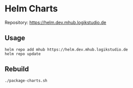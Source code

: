# Helm Charts

Repository: <https://helm.dev.mhub.logikstudio.de>

## Usage

```shell
helm repo add mhub https://helm.dev.mhub.logikstudio.de
helm repo update
```

## Rebuild

```shell
./package-charts.sh
```
